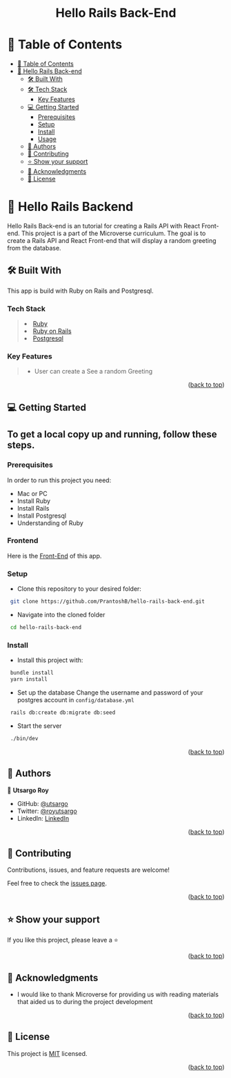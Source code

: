 <a name="readme-top"></a>

<div align="center">
  <br/>

  <h1><b>Hello Rails Back-End</b></h1>
</div>
<a name="readme-top"></a>

<!-- TABLE OF CONTENTS -->

# 📗 Table of Contents

- [📗 Table of Contents](#-table-of-contents)
- [📖 Hello Rails Back-end ](#-hello-rails-back-end-)
  - [🛠 Built With ](#-built-with-)
  - [🛠 Tech Stack ](#-tech-stack-)
    - [Key Features ](#key-features-)
  - [💻 Getting Started ](#-getting-started-)
    - [Prerequisites](#prerequisites)
    - [Setup](#setup)
    - [Install](#install)
    - [Usage](#usage)
  - [👥 Authors](#-authors)
  - [🤝 Contributing ](#-contributing-)
  - [⭐️ Show your support ](#️-show-your-support-)
  - [🙏 Acknowledgments ](#-acknowledgments-)
  - [📝 License ](#-license-)

<!-- PROJECT DESCRIPTION -->

# 📖 Hello Rails Backend <a name="about-project"></a>

Hello Rails Back-end is an tutorial for creating a Rails API with React Front-end. This project is a part of the Microverse curriculum. The goal is to create a Rails API and React Front-end that will display a random greeting from the database.

## 🛠 Built With <a name="built-with"></a>

This app is build with Ruby on Rails and Postgresql.

### Tech Stack <a name="tech-stack"></a>

> <li><a href="https://www.ruby-lang.org/en/">Ruby</a></li>
> <li><a href="https://rubyonrails.org/">Ruby on Rails</a></li>
> <li><a href="https://www.postgresql.org/">Postgresql</a></li>

### Key Features <a name="key-features"></a>

> - User can create a See a random Greeting

<p align="right">(<a href="#readme-top">back to top</a>)</p>

<!-- GETTING STARTED -->

## 💻 Getting Started <a name="getting-started"></a>

## To get a local copy up and running, follow these steps.

### Prerequisites

In order to run this project you need:

- Mac or PC
- Install Ruby
- Install Rails
- Install Postgresql
- Understanding of Ruby

### Frontend

Here is the [Front-End](https://github.com/utsargo/hello-react-front-end) of this app.

### Setup

- Clone this repository to your desired folder:

```sh
 git clone https://github.com/PrantoshB/hello-rails-back-end.git
```

- Navigate into the cloned folder

```sh
 cd hello-rails-back-end
```

### Install

- Install this project with:

```sh
 bundle install
 yarn install
```

- Set up the database
  Change the username and password of your postgres account in `config/database.yml`

```sh
 rails db:create db:migrate db:seed
```

- Start the server

```sh
 ./bin/dev
```

<p align="right">(<a href="#readme-top">back to top</a>)</p>

<!-- AUTHORS -->

## 👥 Authors <a name="authors"></a>

👤 **Utsargo Roy**

- GitHub: [@utsargo](https://github.com/utsargo)
- Twitter: [@royutsargo](https://twitter.com/royutsargo)
- LinkedIn: [LinkedIn](https://www.linkedin.com/in/utsargo-roy/)

<p align="right">(<a href="#readme-top">back to top</a>)</p>

<!-- CONTRIBUTING -->

## 🤝 Contributing <a name="contributing"></a>

Contributions, issues, and feature requests are welcome!

Feel free to check the [issues page](https://github.com/prantoshb/hello-rails-back-end/issues).

<p align="right">(<a href="#readme-top">back to top</a>)</p>

<!-- SUPPORT -->

## ⭐️ Show your support <a name="support"></a>

If you like this project, please leave a ⭐️

<p align="right">(<a href="#readme-top">back to top</a>)</p>

<!-- ACKNOWLEDGEMENTS -->

## 🙏 Acknowledgments <a name="acknowledgements"></a>

- I would like to thank Microverse for providing us with reading materials that aided us to during the project development

<p align="right">(<a href="#readme-top">back to top</a>)</p>

<!-- LICENSE -->

## 📝 License <a name="license"></a>

This project is [MIT](./LICENSE) licensed.

<p align="right">(<a href="#readme-top">back to top</a>)</p>
